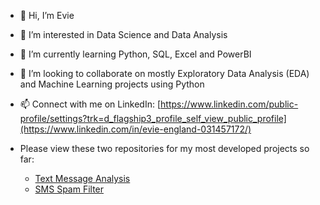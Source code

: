 - 👋 Hi, I’m Evie
- 👀 I’m interested in Data Science and Data Analysis
- 🌱 I’m currently learning Python, SQL, Excel and PowerBI
- 💞️ I’m looking to collaborate on mostly Exploratory Data Analysis (EDA) and Machine Learning projects using Python
- 📫 Connect with me on LinkedIn: [https://www.linkedin.com/public-profile/settings?trk=d_flagship3_profile_self_view_public_profile](https://www.linkedin.com/in/evie-england-031457172/)

- Please view these two repositories for my most developed projects so far:
  - [Text Message Analysis](https://github.com/eviee3008/Text_Message_Analysis)
  - [SMS Spam Filter](https://github.com/eviee3008/SMS_Spam_filter)




<!---
eviee3008/eviee3008 is a ✨ special ✨ repository because its `README.md` (this file) appears on your GitHub profile.
You can click the Preview link to take a look at your changes.
--->
